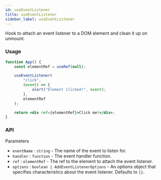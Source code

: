 ```yaml
---
id: useEventListener
title: useEventListener
sidebar_label: useEventListener
---
```


Hook to attach an event listener to a DOM element and clean it up on unmount.

### Usage

```jsx live
function App() {
	const elementRef = useRef(null);

	useEventListener(
		"click",
		(event) => {
			alert("Element clicked!", event);
		},
		elementRef
	);

	return <div ref={elementRef}>Click me!</div>;
}
```

### API

Parameters

- `eventName` : `string` - The name of the event to listen for.
- `handler` : `function` - The event handler function.
- `ref` : `elementRef` - The ref to the element to attach the event listener.
- `options` : `boolean | AddEventListenerOptions` - An options object that specifies characteristics about the event listener. Defaults to `{}`.
